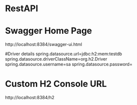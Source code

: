 # RestAPI

Swagger Home Page
===================================
http://localhost:8384/swagger-ui.html 

#Driver details
spring.datasource.url=jdbc:h2:mem:testdb
spring.datasource.driverClassName=org.h2.Driver
spring.datasource.username=sa
spring.datasource.password=
 
# Custom H2 Console URL
http://localhost:8384/h2